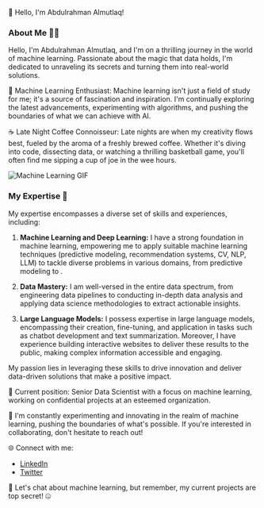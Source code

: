 👋 Hello, I'm Abdulrahman Almutlaq!


### About Me 👨‍💼

Hello, I'm Abdulrahman Almutlaq, and I'm on a thrilling journey in the world of machine learning. Passionate about the magic that data holds, I'm dedicated to unraveling its secrets and turning them into real-world solutions.

🤖 Machine Learning Enthusiast:
Machine learning isn't just a field of study for me; it's a source of fascination and inspiration. I'm continually exploring the latest advancements, experimenting with algorithms, and pushing the boundaries of what we can achieve with AI.

☕ Late Night Coffee Connoisseur:
Late nights are when my creativity flows best, fueled by the aroma of a freshly brewed coffee. Whether it's diving into code, dissecting data, or watching a thrilling basketball game, you'll often find me sipping a cup of joe in the wee hours.

![Machine Learning GIF](https://media2.giphy.com/media/l3TrWoRQcdIT5ZqY8/giphy.gif?cid=ecf05e47pv55yhaubhxpxjasj8dhvj60g3y2fowksbxkhwrb&ep=v1_gifs_search&rid=giphy.gif&ct=g)

### My Expertise 💼

My expertise encompasses a diverse set of skills and experiences, including:

1. **Machine Learning and Deep Learning:** I have a strong foundation in machine learning, empowering me to apply suitable machine learning techniques (predictive modeling, recommendation systems, CV, NLP, LLM)  to tackle diverse problems in various domains, from predictive modeling to .

2. **Data Mastery:** I am well-versed in the entire data spectrum, from engineering data pipelines to conducting in-depth data analysis and applying data science methodologies to extract actionable insights.

3. **Large Language Models:** I possess expertise in large language models, encompassing their creation, fine-tuning, and application in tasks such as chatbot development and text summarization. Moreover, I have experience building interactive websites to deliver these results to the public, making complex information accessible and engaging.

My passion lies in leveraging these skills to drive innovation and deliver data-driven solutions that make a positive impact.


🤖 Current position: Senior Data Scientist with a focus on machine learning, working on confidential projects at an esteemed organization.

🚀 I'm constantly experimenting and innovating in the realm of machine learning, pushing the boundaries of what's possible. If you're interested in collaborating, don't hesitate to reach out!



🌐 Connect with me:
- [LinkedIn](https://www.linkedin.com/in/abdulrahmanalmutlaq/)
- [Twitter](https://twitter.com/Abdulrahman_im)

🤫 Let's chat about machine learning, but remember, my current projects are top secret! 🤐
